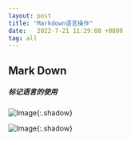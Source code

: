 ```yaml
---
layout: post
title: "Markdown语言操作"
date:   2022-7-21 11:29:08 +0800
tag: all
---
```


## Mark Down

##### 标记语言的使用

![Image](https://xusenfeng.github.io/myimages/1.jpg){:.shadow}

![Image](https://xusenfeng.github.io/myimages/2.jpg){:.shadow}



